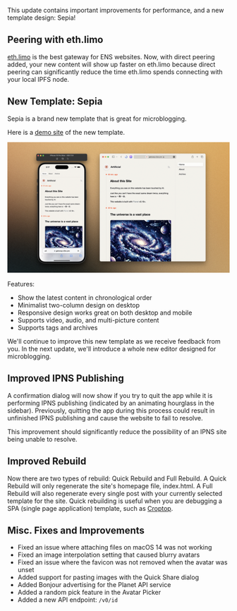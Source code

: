 This update contains important improvements for performance, and a new template design: Sepia!

## Peering with eth.limo

[eth.limo](https://eth.limo) is the best gateway for ENS websites. Now, with direct peering added, your new content will show up faster on eth.limo because direct peering can significantly reduce the time eth.limo spends connecting with your local IPFS node.

## New Template: Sepia

Sepia is a brand new template that is great for microblogging.

Here is a [demo site](https://gateway.v2ex.pro/ipns/k51qzi5uqu5dgpbgbc7c3w2wjpsyqb28l5205znvbegmn5p7koctjuvgxb56r1/) of the new template.

![](sepia.png)

Features:

- Show the latest content in chronological order
- Minimalist two-column design on desktop
- Responsive design works great on both desktop and mobile
- Supports video, audio, and multi-picture content
- Supports tags and archives

We'll continue to improve this new template as we receive feedback from you. In the next update, we'll introduce a whole new editor designed for microblogging.

## Improved IPNS Publishing

A confirmation dialog will now show if you try to quit the app while it is performing IPNS publishing (indicated by an animating hourglass in the sidebar). Previously, quitting the app during this process could result in unfinished IPNS publishing and cause the website to fail to resolve.

This improvement should significantly reduce the possibility of an IPNS site being unable to resolve.

## Improved Rebuild

Now there are two types of rebuild: Quick Rebuild and Full Rebuild. A Quick Rebuild will only regenerate the site's homepage file, index.html. A Full Rebuild will also regenerate every single post with your currently selected template for the site. Quick rebuilding is useful when you are debugging a SPA (single page application) template, such as [Croptop](https://revnet.eth.limo).

## Misc. Fixes and Improvements

- Fixed an issue where attaching files on macOS 14 was not working
- Fixed an image interpolation setting that caused blurry avatars
- Fixed an issue where the favicon was not removed when the avatar was unset
- Added support for pasting images with the Quick Share dialog
- Added Bonjour advertising for the Planet API service
- Added a random pick feature in the Avatar Picker
- Added a new API endpoint: `/v0/id`
